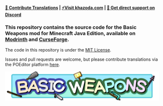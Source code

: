 #### [🤝 Contribute Translations](https://poeditor.com/join/project/vW0G3i42PX)  |  [⚡Visit khazoda.com](https://khazoda.com)  |  [💬 Get direct support on Discord](https://discord.com/invite/vEZUkSxwR9)

### This repository contains the source code for the Basic Weapons mod for Minecraft Java Edition, available on [Modrinth](https://modrinth.com/mod/basic-weapons) and [CurseForge](https://www.curseforge.com/minecraft/mc-mods/basic-weapons).

The code in this repository is under the [MIT License](https://github.com/Khazoda/basic-weapons/blob/latest-stable/LICENSE).

Issues and pull requests are welcome, but please contribute translations via the POEditor platform [here](https://poeditor.com/join/project/vW0G3i42PX).

![Basic Weapons mod banner](https://github.com/Khazoda/basic-weapons/blob/Web-Assets/description_common/banner.png?raw=true)
